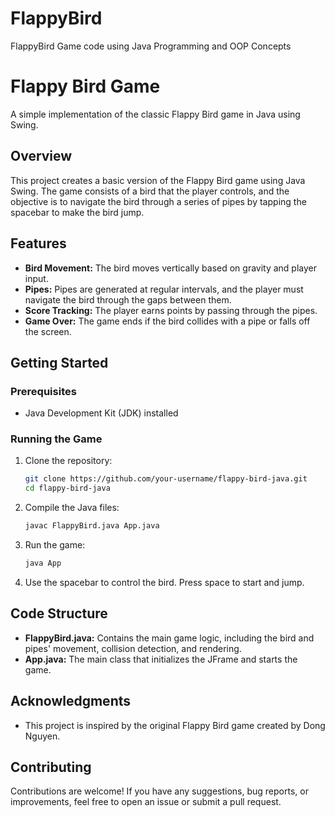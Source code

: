 # FlappyBird
FlappyBird Game code using Java Programming and OOP Concepts

# Flappy Bird Game

A simple implementation of the classic Flappy Bird game in Java using Swing.

## Overview

This project creates a basic version of the Flappy Bird game using Java Swing. The game consists of a bird that the player controls, and the objective is to navigate the bird through a series of pipes by tapping the spacebar to make the bird jump.

## Features

- **Bird Movement:** The bird moves vertically based on gravity and player input.
- **Pipes:** Pipes are generated at regular intervals, and the player must navigate the bird through the gaps between them.
- **Score Tracking:** The player earns points by passing through the pipes.
- **Game Over:** The game ends if the bird collides with a pipe or falls off the screen.

## Getting Started

### Prerequisites

- Java Development Kit (JDK) installed

### Running the Game

1. Clone the repository:

    ```bash
    git clone https://github.com/your-username/flappy-bird-java.git
    cd flappy-bird-java
    ```

2. Compile the Java files:

    ```bash
    javac FlappyBird.java App.java
    ```

3. Run the game:

    ```bash
    java App
    ```

4. Use the spacebar to control the bird. Press space to start and jump.

## Code Structure

- **FlappyBird.java:** Contains the main game logic, including the bird and pipes' movement, collision detection, and rendering.
- **App.java:** The main class that initializes the JFrame and starts the game.

## Acknowledgments

- This project is inspired by the original Flappy Bird game created by Dong Nguyen.

## Contributing

Contributions are welcome! If you have any suggestions, bug reports, or improvements, feel free to open an issue or submit a pull request.

